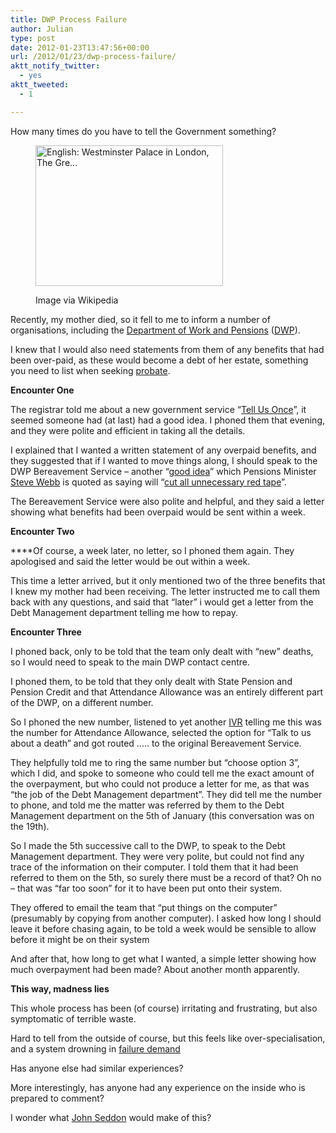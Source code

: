 ```yaml
---
title: DWP Process Failure
author: Julian
type: post
date: 2012-01-23T13:47:56+00:00
url: /2012/01/23/dwp-process-failure/
aktt_notify_twitter:
  - yes
aktt_tweeted:
  - 1

---
```

How many times do you have to tell the Government something?<figure style="width: 300px" class="wp-caption aligncenter">

[<img class="zemanta-img-inserted zemanta-img-configured " title="English: Westminster Palace in London, The Gre..." src="https://upload.wikimedia.org/wikipedia/commons/thumb/4/48/Westminster_palace.jpg/300px-Westminster_palace.jpg" alt="English: Westminster Palace in London, The Gre..." width="300" height="225" />][1]<figcaption class="wp-caption-text">Image via Wikipedia</figcaption></figure> 

Recently, my mother died, so it fell to me to inform a number of organisations, including the <a href="https://www.dwp.gov.uk/" target="_blank">Department of Work and Pensions</a> (<a href="https://www.dwp.gov.uk/" target="_blank">DWP</a>).

I knew that I would also need statements from them of any benefits that had been over-paid, as these would become a debt of her estate, something you need to list when seeking <a href="https://www.direct.gov.uk/en/Governmentcitizensandrights/Death/Preparation/DG_10029799" target="_blank">probate</a>.

**Encounter One**

The registrar told me about a new government service “<a href="https://www.direct.gov.uk/en/Nl1/Newsroom/DG_188740" target="_blank">Tell Us Once</a>”, it seemed someone had (at last) had a good idea. I phoned them that evening, and they were polite and efficient in taking all the details.

I explained that I wanted a written statement of any overpaid benefits, and they suggested that if I wanted to move things along, I should speak to the DWP Bereavement Service – another “<a href="https://www.direct.gov.uk/en/Nl1/Newsroom/DG_188740" target="_blank">good idea</a>” which Pensions Minister <a href="https://www.dwp.gov.uk/about-dwp/ministers/#sw" target="_blank">Steve Webb</a> is quoted as saying will “<a href="https://www.dwp.gov.uk/newsroom/press-releases/2011/mar-2011/dwp029-11.shtml" target="_blank">cut all unnecessary red tape</a>”.

The Bereavement Service were also polite and helpful, and they said a letter showing what benefits had been overpaid would be sent within a week.

**Encounter Two**

****Of course, a week later, no letter, so I phoned them again. They apologised and said the letter would be out within a week.

This time a letter arrived, but it only mentioned two of the three benefits that I knew my mother had been receiving. The letter instructed me to call them back with any questions, and said that “later” i would get a letter from the Debt Management department telling me how to repay.

**Encounter Three**

I phoned back, only to be told that the team only dealt with “new” deaths, so I would need to speak to the main DWP contact centre.

I phoned them, to be told that they only dealt with State Pension and Pension Credit and that Attendance Allowance was an entirely different part of the DWP, on a different number.

So I phoned the new number, listened to yet another <a href="https://en.wikipedia.org/wiki/Interactive_voice_response" target="_blank">IVR</a> telling me this was the number for Attendance Allowance, selected the option for “Talk to us about a death” and got routed ….. to the original Bereavement Service.

They helpfully told me to ring the same number but “choose option 3”, which I did, and spoke to someone who could tell me the exact amount of the overpayment, but who could not produce a letter for me, as that was “the job of the Debt Management department”. They did tell me the number to phone, and told me the matter was referred by them to the Debt Management department on the 5th of January (this conversation was on the 19th).

So I made the 5th successive call to the DWP, to speak to the Debt Management department. They were very polite, but could not find any trace of the information on their computer. I told them that it had been referred to them on the 5th, so surely there must be a record of that? Oh no – that was “far too soon” for it to have been put onto their system.

They offered to email the team that “put things on the computer” (presumably by copying from another computer). I asked how long I should leave it before chasing again, to be told a week would be sensible to allow before it might be on their system

And after that, how long to get what I wanted, a simple letter showing how much overpayment had been made? About another month apparently.

**This way, madness lies**

This whole process has been (of course) irritating and frustrating, but also symptomatic of terrible waste.

Hard to tell from the outside of course, but this feels like over-specialisation, and a system drowning in <a href="https://en.wikipedia.org/wiki/Failure_demand" target="_blank">failure demand</a>

Has anyone else had similar experiences?

More interestingly, has anyone had any experience on the inside who is prepared to comment?

I wonder what <a href="https://en.wikipedia.org/wiki/John_Seddon" target="_blank">John Seddon</a> would make of this?

<div class="zemanta-pixie" style="margin-top: 10px; height: 15px;">
  <img class="zemanta-pixie-img" style="border: none; float: right;" src="https://img.zemanta.com/pixy.gif?x-id=c68dac5e-2dc3-4857-ba4d-69a609ae9eb0" alt="" />
</div>

 [1]: https://commons.wikipedia.org/wiki/File:Westminster_palace.jpg